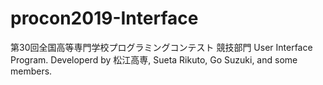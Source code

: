 # procon2019-Interface
第30回全国高等専門学校プログラミングコンテスト 競技部門 User Interface Program. Developerd by 松江高専, Sueta Rikuto, Go Suzuki, and some members. 
